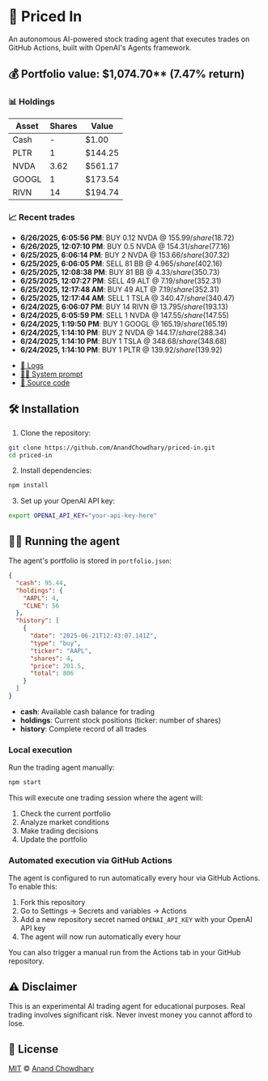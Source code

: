# 🤖 Priced In

An autonomous AI-powered stock trading agent that executes trades on GitHub Actions, built with OpenAI's Agents framework.

<!-- auto start -->

## 💰 Portfolio value: $1,074.70** (7.47% return)

### 📊 Holdings

| Asset | Shares | Value |
|-------|--------|-------|
| Cash | - | $1.00 |
| PLTR | 1 | $144.25 |
| NVDA | 3.62 | $561.17 |
| GOOGL | 1 | $173.54 |
| RIVN | 14 | $194.74 |

### 📈 Recent trades

- **6/26/2025, 6:05:56 PM**: BUY 0.12 NVDA @ $155.99/share ($18.72)
- **6/26/2025, 12:07:10 PM**: BUY 0.5 NVDA @ $154.31/share ($77.16)
- **6/25/2025, 6:06:14 PM**: BUY 2 NVDA @ $153.66/share ($307.32)
- **6/25/2025, 6:06:05 PM**: SELL 81 BB @ $4.965/share ($402.16)
- **6/25/2025, 12:08:38 PM**: BUY 81 BB @ $4.33/share ($350.73)
- **6/25/2025, 12:07:27 PM**: SELL 49 ALT @ $7.19/share ($352.31)
- **6/25/2025, 12:17:48 AM**: BUY 49 ALT @ $7.19/share ($352.31)
- **6/25/2025, 12:17:44 AM**: SELL 1 TSLA @ $340.47/share ($340.47)
- **6/24/2025, 6:06:07 PM**: BUY 14 RIVN @ $13.795/share ($193.13)
- **6/24/2025, 6:05:59 PM**: SELL 1 NVDA @ $147.55/share ($147.55)
- **6/24/2025, 1:19:50 PM**: BUY 1 GOOGL @ $165.19/share ($165.19)
- **6/24/2025, 1:14:10 PM**: BUY 2 NVDA @ $144.17/share ($288.34)
- **6/24/2025, 1:14:10 PM**: BUY 1 TSLA @ $348.68/share ($348.68)
- **6/24/2025, 1:14:10 PM**: BUY 1 PLTR @ $139.92/share ($139.92)

<!-- auto end -->

- [🧠 Logs](./agent.log)
- [🧑‍💻 System prompt](./system-prompt.md)
- [📁 Source code](./agent.ts)

## 🛠️ Installation

1. Clone the repository:

```bash
git clone https://github.com/AnandChowdhary/priced-in.git
cd priced-in
```

2. Install dependencies:

```bash
npm install
```

3. Set up your OpenAI API key:

```bash
export OPENAI_API_KEY="your-api-key-here"
```

## 🏃‍♂️ Running the agent

The agent's portfolio is stored in `portfolio.json`:

```json
{
  "cash": 95.44,
  "holdings": {
    "AAPL": 4,
    "CLNE": 56
  },
  "history": [
    {
      "date": "2025-06-21T12:43:07.141Z",
      "type": "buy",
      "ticker": "AAPL",
      "shares": 4,
      "price": 201.5,
      "total": 806
    }
  ]
}
```

- **cash**: Available cash balance for trading
- **holdings**: Current stock positions (ticker: number of shares)
- **history**: Complete record of all trades

### Local execution

Run the trading agent manually:

```bash
npm start
```

This will execute one trading session where the agent will:

1. Check the current portfolio
2. Analyze market conditions
3. Make trading decisions
4. Update the portfolio

### Automated execution via GitHub Actions

The agent is configured to run automatically every hour via GitHub Actions. To enable this:

1. Fork this repository
2. Go to Settings → Secrets and variables → Actions
3. Add a new repository secret named `OPENAI_API_KEY` with your OpenAI API key
4. The agent will now run automatically every hour

You can also trigger a manual run from the Actions tab in your GitHub repository.

## ⚠️ Disclaimer

This is an experimental AI trading agent for educational purposes. Real trading involves significant risk. Never invest money you cannot afford to lose.

## 📄 License

[MIT](./LICENSE) © [Anand Chowdhary](https://anandchowdhary.com)
